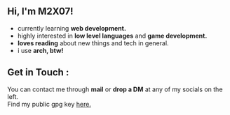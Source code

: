 ## Hi, I'm M2X07!

- currently learning **web development.**
- highly interested in **low level languages** and **game development.**
- **loves reading** about new things and tech in general.
- i use **arch, btw!**

## Get in Touch :

You can contact me through **mail** or **drop a DM** at any of my socials on the left. \
Find my public gpg key [here.](https://github.com/m2x07/m2x07/raw/main/pub_key.asc)
